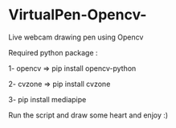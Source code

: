 # VirtualPen-Opencv-
Live webcam drawing pen using Opencv

Required python package :

1- opencv =>  pip install opencv-python

2- cvzone => pip install cvzone

3- pip install mediapipe

Run the script and draw some heart and enjoy :)

